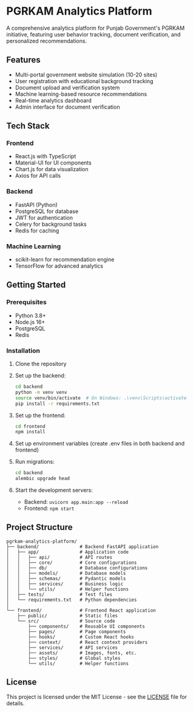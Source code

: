 # PGRKAM Analytics Platform

A comprehensive analytics platform for Punjab Government's PGRKAM initiative, featuring user behavior tracking, document verification, and personalized recommendations.

## Features

- Multi-portal government website simulation (10-20 sites)
- User registration with educational background tracking
- Document upload and verification system
- Machine learning-based resource recommendations
- Real-time analytics dashboard
- Admin interface for document verification

## Tech Stack

### Frontend
- React.js with TypeScript
- Material-UI for UI components
- Chart.js for data visualization
- Axios for API calls

### Backend
- FastAPI (Python)
- PostgreSQL for database
- JWT for authentication
- Celery for background tasks
- Redis for caching

### Machine Learning
- scikit-learn for recommendation engine
- TensorFlow for advanced analytics

## Getting Started

### Prerequisites
- Python 3.8+
- Node.js 16+
- PostgreSQL
- Redis

### Installation

1. Clone the repository
2. Set up the backend:
   ```bash
   cd backend
   python -m venv venv
   source venv/bin/activate  # On Windows: .\venv\Scripts\activate
   pip install -r requirements.txt
   ```

3. Set up the frontend:
   ```bash
   cd frontend
   npm install
   ```

4. Set up environment variables (create .env files in both backend and frontend)

5. Run migrations:
   ```bash
   cd backend
   alembic upgrade head
   ```

6. Start the development servers:
   - Backend: `uvicorn app.main:app --reload`
   - Frontend: `npm start`

## Project Structure

```
pgrkam-analytics-platform/
├── backend/               # Backend FastAPI application
│   ├── app/               # Application code
│   │   ├── api/           # API routes
│   │   ├── core/          # Core configurations
│   │   ├── db/            # Database configurations
│   │   ├── models/        # Database models
│   │   ├── schemas/       # Pydantic models
│   │   ├── services/      # Business logic
│   │   └── utils/         # Helper functions
│   ├── tests/             # Test files
│   └── requirements.txt   # Python dependencies
│
└── frontend/              # Frontend React application
    ├── public/            # Static files
    └── src/               # Source code
        ├── components/    # Reusable UI components
        ├── pages/         # Page components
        ├── hooks/         # Custom React hooks
        ├── context/       # React context providers
        ├── services/      # API services
        ├── assets/        # Images, fonts, etc.
        ├── styles/        # Global styles
        └── utils/         # Helper functions
```

## License

This project is licensed under the MIT License - see the [LICENSE](LICENSE) file for details.
